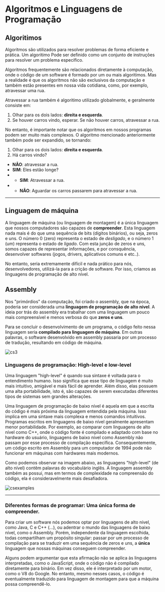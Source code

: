 # Algoritmos e Linguagens de Programação

## Algoritimos
Algoritmos são utilizados para resolver problemas de forma eficiente e prática. Um algoritimo Pode ser definido como um conjunto de instruções para resolver um problema específico.

Algoritmos frequentemente são relacionados diretamente à computação, onde o código de um software é formado por um ou mais algoritimos. Mas a realidade é que os algoritmos não são exclusivos da computação e também estão presentes em nossa vida cotidiana, como, por exemplo, atravessar uma rua. 

Atravessar a rua também é algoritimo utilizado globalmente, e geralmente consiste em: 
1. Olhar para os dois lados: __direita e esquerda__.
2. Se houver carros vindo, esperar. Se não houver carros, atravessar a rua.

No entanto, é importante notar que os algoritmos em nossos programas podem ser muito mais complexos. O algoritmo mencionado anteriormente também pode ser expandido, se tornando:

1. Olhar para os dois lados: __direita e esquerda__.
2. Há carros vindo?
+ __NÃO__: atravessar a rua.
+ __SIM__: Eles estão longe?
+ + __SIM__: Atravessar a rua.
+ + __NÃO__: Aguardar os carros passarem para atravessar a rua.

____________________

## Linguagem de máquina
A linguagem de máquina (ou linguagem de montagem) é a única linguagem que nossos computadores são capazes de __compreender__. Esta linguagem nada mais é do que uma sequência de bits (dígitos binários), ou seja, zeros e uns. O número 0 (zero) representa o estado de _desligado_, e o número 1 (um) representa o estado de _ligado_. Com esta junção de zeros e uns, somos capazes de representar informações, e por consquência, desenvolver softwares (jogos, drivers, aplicativos comuns e etc..).    

No entanto, seria extremamente difícil e nada prático para nós, desenvolvedores, utilizá-la para a crição de software. Por isso, criamos as linguagens de programação de alto nível.

## Assembly
Nos "primórdios" da computação, foi criado o assembly, que na época, poderia ser considerada uma __linguagem de programação de alto nível__. A ideia por trás do assembly era trabalhar com uma linguagem um pouco mais compreensível e menos verbosa do que __zeros e uns__. 

Para se concluir o desenvolvimento de um programa, o código feito nessa linguagem seria __compilado para linguagem de máquina__. Em outras palavras, o software desenvolvido em assembly passaria por um processo de tradução, resultando em código de máquina.

![cs3](https://github.com/FireguiQueen/Java/assets/98475125/fab22565-c394-4bbc-8ecb-eaf320039160)

### Linguagens de programação: High-level e low-level
Uma linguagem "high-level" é quando sua sintaxe é voltada para o entendimento humano. Isso significa que esse tipo de linguagem é muito mais intuitivo, amigável e mais fácil de aprender. Além disso, elas possuem uma alta portabilidade, isto é, são capazes de serem executadas diferentes tipos de sistemas sem grandes alterações. 

Uma linguagem de programação de baixo nível é aquela em que a escrita do código é mais próxima da linguagem entendida pela máquina. Isso implica em uma sintaxe mais complexa e menos comandos intuitivos. Programas escritos em linguagens de baixo nível geralmente apresentam menor portabilidade. Por exemplo, ao comparar com linguagens de alto nível como C++, onde o código fonte é compilado e adaptado com base no hardware do usuário, linguagens de baixo nível como Assembly não passam por esse processo de compilação específica. Consequentemente, um código escrito em Assembly para um computador de 1994 pode não funcionar em máquinas com hardwares mais modernos.

Como podemos observar na imagem abaixo, as linguagens "high-level" (de alto nível) contêm palavras do vocabulário inglês. A linguagem assembly também as possui, mas em termos de complexidade na compreensão do código, ela é consideravelmente mais desafiadora. 
   
![csexamples](https://github.com/FireguiQueen/Java/assets/98475125/4b9fe8ff-543b-4054-8e57-43e3e34e51d3)

____________________

### Diferentes formas de programar: Uma única forma de compreender.
Para criar um software nós podemos optar por linguagens de alto nível, como Java, C e C++ (...), ou adentrar o mundo das linguagens de baixo nível, como o Assembly. Porém, independente da linguagem escolhida, todas compartilham um propósito singular: passar por um processo de compilação para se traduzir em uma sequência de zeros e uns, a __única__ linguagem que nossas máquinas conseguem compreender.

Alguns podem argumentar que esta afirmação não se aplica às linguagens interpretadas, como o JavaScript, onde o código não é compilado diretamente para binário. Em vez disso, ele é interpretado por um motor, como o V8 do Google. No entanto, mesmo nesses casos, o código é eventualmente traduzido para linguagem de montagem para que a máquina possa compreendê-lo.

